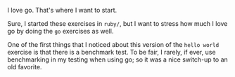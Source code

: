 I love go. That's where I want to start. 

Sure, I started these exercises in `ruby/`, but I want to stress how much I love go by doing the `go` exercises as well. 

One of the first things that I noticed about this version of the `hello world` exercise is that there is a benchmark test. To be fair, I rarely, if ever, use benchmarking in my testing when using go; so it was a nice switch-up to an old favorite. 
